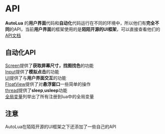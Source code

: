 # API
**AutoLua** 的**用户界面**代码和**自动化**代码运行在不同的环境中，所以他们有**完全不同**的API，当前**用户界面**的框架使用的是**陌陌开源的UI框架**，可以直接查看他们的[API文档](https://github.com/momotech/MLN/wiki/MLN#api)
## 自动化API
[Screen](screen.lua)提供了**获取屏幕尺寸，找图找色**的功能  
[Input](input.lua)提供了**模拟点击**的功能  
[UI](ui.lua)提供了与**用户界面交互**的功能  
[FloatView](floatView.lua)提供了对**悬浮窗口**一些简单的操作  
[thread](thread.lua)提供了**sleep**,**usleep**功能  
[全局变量](_other_.lua)列举出了所有注册到lua中的全局变量
## 注意
AutoLua在陌陌开源的UI框架之下还添加了一些自己的API